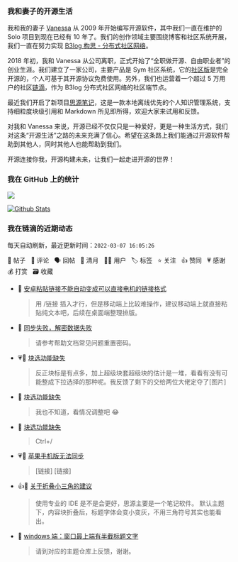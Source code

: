 ### 我和妻子的开源生活

我和我的妻子 [Vanessa](https://github.com/Vanessa219) 从 2009 年开始编写开源软件，其中我们一直在维护的 Solo 项目到现在已经有 10 年了。我们的创作领域主要围绕博客和社区系统开展，我们一直在努力实现 [B3log 构思 - 分布式社区网络](https://ld246.com/article/1546941897596)。

2018 年初，我和 Vanessa 从公司离职，正式开始了“全职做开源、自由职业者”的创业生涯。我们建立了一家公司，主要产品是 Sym 社区系统，它的[社区版](https://github.com/88250/symphony)是完全开源的，个人可基于其开源协议免费使用。另外，我们也运营着一个超过 5 万用户的社区[链滴](https://ld246.com)，作为 B3log 分布式社区网络的社区端节点。

最近我们开启了新项目[思源笔记](https://github.com/siyuan-note/siyuan)，这是一款本地离线优先的个人知识管理系统，支持细粒度块级引用和 Markdown 所见即所得，欢迎大家来试用和反馈。

对我和 Vanessa 来说，开源已经不仅仅只是一种爱好，更是一种生活方式，我们对这条“开源生活”之路的未来充满了信心。希望在这条路上我们能通过开源软件帮助到其他人，同时其他人也能帮助到我们。

开源连接你我，开源构建未来，让我们一起走进开源的世界！

### 我在 GitHub 上的统计

<a title="Hits" target="_blank" href="https://github.com/88250/88250"><img src="https://hits.b3log.org/88250/88250.svg"></a>

[![Github Stats](https://github-readme-stats.vercel.app/api?username=88250&theme=tokyonight&show_icons=true)](https://github.com/88250)

<!--events start -->

### 我在链滴的近期动态

每天自动刷新，最近更新时间：`2022-03-07 16:05:26`

📝 帖子 &nbsp; 💬 评论 &nbsp; 🗣 回帖 &nbsp; 🌙 清月 &nbsp; 👨‍💻 用户 &nbsp; 🏷️ 标签 &nbsp; ⭐️ 关注 &nbsp; 👍 赞同 &nbsp; 💗 感谢 &nbsp; 💰 打赏 &nbsp; 🗃 收藏

* 💬 [安卓粘贴链接不能自动变成可以直接电机的链接格式](https://ld246.com/article/1646549007799/comment/1646639450191#comments)

  > 用 /链接 插入才行，但是移动端上比较难操作，建议移动端上就直接粘贴纯文本吧，后续在桌面端整理排版。
* 💬 [同步失败，解密数据失败](https://ld246.com/article/1646610948746/comment/1646615518948#comments)

  > 请参考帮助文档常见问题重置密码。
* 💗💬 [块选功能缺失](https://ld246.com/article/1646575914863/comment/1646578132766#comments)

  > 反正块标是有点多，加上超级块套超级块的估计是一堆，看看有没有可能整成下拉选择的那种呢。我反馈了剩下的交给两位大佬定夺了[图片]
* 💬 [块选功能缺失](https://ld246.com/article/1646575914863/comment/1646577738689#comments)

  > 我也不知道，看情况调整吧 😂
* 💬 [块选功能缺失](https://ld246.com/article/1646575914863/comment/1646577263038#comments)

  > Ctrl+/
* 💗💬 [苹果手机版无法同步](https://ld246.com/article/1646574351216/comment/1646576604757#comments)

  > [链接] [链接]
* 👍💬 [关于折叠小三角的建议](https://ld246.com/article/1646573880126/comment/1646576192850#comments)

  > 使用专业的 IDE 是不是会更好，思源主要是一个笔记软件。 默认主题下，内容块折叠后，标题字体会变小变灰，不用三角符号其实也能看出。
* 💬 [windows 端：窗口最上端有半截标题文字](https://ld246.com/article/1646576954729/comment/1646577046087#comments)

  > 请到对应的主题仓库上反馈，谢谢。


<!--events end -->
